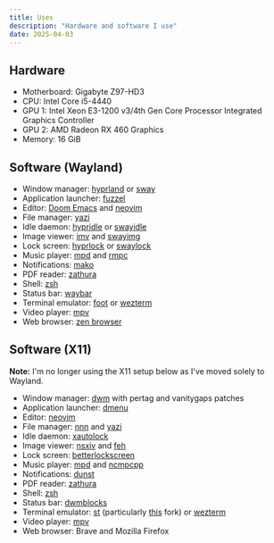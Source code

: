 ```yaml
---
title: Uses
description: "Hardware and software I use"
date: 2025-04-03
---
```

## Hardware

- Motherboard: Gigabyte Z97-HD3
- CPU: Intel Core i5-4440
- GPU 1: Intel Xeon E3-1200 v3/4th Gen Core Processor Integrated Graphics Controller
- GPU 2: AMD Radeon RX 460 Graphics
- Memory: 16 GiB

## Software (Wayland)

- Window manager: [hyprland](https://hyprland.org) or [sway](https://github.com/swaywm/sway)
- Application launcher: [fuzzel](https://codeberg.org/dnkl/fuzzel)
- Editor: [Doom Emacs](https://github.com/doomemacs/doomemacs) and [neovim](https://neovim.io/)
- File manager: [yazi](https://github.com/sxyazi/yazi)
- Idle daemon: [hypridle](https://github.com/hyprwm/hypridle) or [swayidle](https://github.com/swaywm/swayidle)
- Image viewer: [imv](https://sr.ht/~exec64/imv/) and [swayimg](https://github.com/artemsen/swayimg)
- Lock screen: [hyprlock](https://github.com/hyprwm/hyprlock) or [swaylock](https://github.com/swaywm/swaylock)
- Music player: [mpd](https://github.com/MusicPlayerDaemon/MPD) and [rmpc](https://mierak.github.io/rmpc/)
- Notifications: [mako](https://github.com/emersion/mako)
- PDF reader: [zathura](https://github.com/pwmt/zathura)
- Shell: [zsh](https://www.zsh.org)
- Status bar: [waybar](https://github.com/Alexays/Waybar)
- Terminal emulator: [foot](https://codeberg.org/dnkl/foot) or [wezterm](https://wezfurlong.org/wezterm/index.html)
- Video player: [mpv](https://github.com/mpv-player/mpv)
- Web browser: [zen browser](https://zen-browser.app/)

## Software (X11)

**Note:** I'm no longer using the X11 setup below as I've moved solely to Wayland.

- Window manager: [dwm](https://dwm.suckless.org/) with pertag and vanitygaps patches
- Application launcher: [dmenu](https://tools.suckless.org/dmenu/)
- Editor: [neovim](https://neovim.io/)
- File manager: [nnn](https://github.com/jarun/nnn) and [yazi](https://github.com/sxyazi/yazi)
- Idle daemon: [xautolock](https://linux.die.net/man/1/xautolock)
- Image viewer: [nsxiv](https://github.com/nsxiv/nsxiv) and [feh](https://github.com/derf/feh)
- Lock screen: [betterlockscreen](https://github.com/betterlockscreen/betterlockscreen)
- Music player: [mpd](https://github.com/MusicPlayerDaemon/MPD) and [ncmpcpp](https://github.com/ncmpcpp/ncmpcpp)
- Notifications: [dunst](https://github.com/dunst-project/dunst)
- PDF reader: [zathura](https://github.com/pwmt/zathura)
- Shell: [zsh](https://www.zsh.org)
- Status bar: [dwmblocks](https://github.com/torrinfail/dwmblocks)
- Terminal emulator: [st](https://st.suckless.org) (particularly [this](https://github.com/siduck/st) fork) or [wezterm](https://wezfurlong.org/wezterm/index.html)
- Video player: [mpv](https://github.com/mpv-player/mpv)
- Web browser: Brave and Mozilla Firefox

